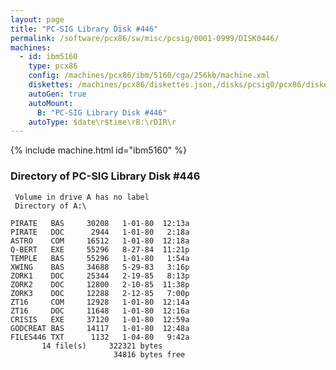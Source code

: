 ```yaml
---
layout: page
title: "PC-SIG Library Disk #446"
permalink: /software/pcx86/sw/misc/pcsig/0001-0999/DISK0446/
machines:
  - id: ibm5160
    type: pcx86
    config: /machines/pcx86/ibm/5160/cga/256kb/machine.xml
    diskettes: /machines/pcx86/diskettes.json,/disks/pcsig0/pcx86/diskettes.json
    autoGen: true
    autoMount:
      B: "PC-SIG Library Disk #446"
    autoType: $date\r$time\rB:\rDIR\r
---
```


{% include machine.html id="ibm5160" %}

### Directory of PC-SIG Library Disk #446

     Volume in drive A has no label
     Directory of A:\

    PIRATE   BAS     30208   1-01-80  12:13a
    PIRATE   DOC      2944   1-01-80   2:18a
    ASTRO    COM     16512   1-01-80  12:18a
    Q-BERT   EXE     55296   8-27-84  11:21p
    TEMPLE   BAS     55296   1-01-80   1:54a
    XWING    BAS     34688   5-29-83   3:16p
    ZORK1    DOC     25344   2-19-85   8:13p
    ZORK2    DOC     12800   2-10-85  11:38p
    ZORK3    DOC     12288   2-12-85   7:00p
    ZT16     COM     12928   1-01-80  12:14a
    ZT16     DOC     11648   1-01-80  12:16a
    CRISIS   EXE     37120   1-01-80  12:59a
    GODCREAT BAS     14117   1-01-80  12:48a
    FILES446 TXT      1132   1-04-80   9:42a
           14 file(s)     322321 bytes
                           34816 bytes free

